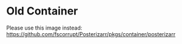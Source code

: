 # Old Container

Please use this image instead: https://github.com/fscorrupt/Posterizarr/pkgs/container/posterizarr
